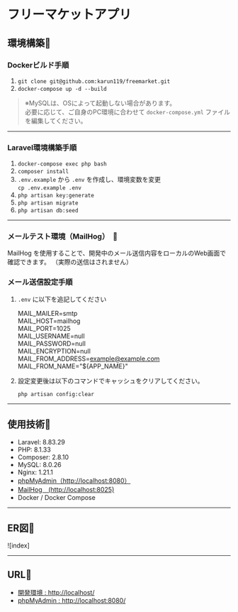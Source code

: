 # フリーマケットアプリ

## 環境構築🔗

### Dockerビルド手順

1. `git clone git@github.com:karun119/freemarket.git` 
2. `docker-compose up -d --build`

> ※MySQLは、OSによって起動しない場合があります。  
> 必要に応じて、ご自身のPC環境に合わせて `docker-compose.yml` ファイルを編集してください。

---

### Laravel環境構築手順

1. `docker-compose exec php bash`
2. `composer install`
3. `.env.example` から `.env` を作成し、環境変数を変更  
   `cp .env.example .env`
4. `php artisan key:generate`
5. `php artisan migrate`
6. `php artisan db:seed`

---

### メールテスト環境（MailHog）　📧

MailHog を使用することで、開発中のメール送信内容をローカルのWeb画面で確認できます。
（実際の送信はされません）

### メール送信設定手順
1. `.env` に以下を追記してください

      MAIL_MAILER=smtp  
      MAIL_HOST=mailhog  
      MAIL_PORT=1025  
      MAIL_USERNAME=null  
      MAIL_PASSWORD=null  
      MAIL_ENCRYPTION=null  
      MAIL_FROM_ADDRESS=example@example.com  
      MAIL_FROM_NAME="${APP_NAME}"

2. 設定変更後は以下のコマンドでキャッシュをクリアしてください。

   `php artisan config:clear`

---

## 使用技術🔗

- Laravel: 8.83.29 
- PHP: 8.1.33  
- Composer: 2.8.10  
- MySQL: 8.0.26  
- Nginx: 1.21.1  
- [phpMyAdmin（http://localhost:8080）](http://localhost:8080)
- [MailHog　(http://localhost:8025) ](http://localhost:8025) 
- Docker / Docker Compose

---

## ER図🔗
![index]




---

## URL🔗

- [開発環境 : http://localhost/](http://localhost/)
- [phpMyAdmin : http://localhost:8080/](http://localhost:8080/)
